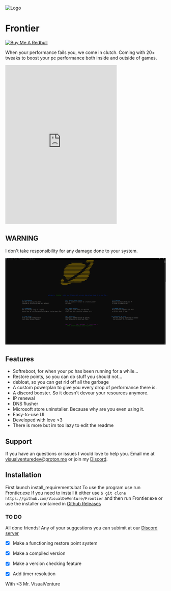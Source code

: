 
![Logo](https://i.imgur.com/dNwR4F6.png)

# Frontier

<a href="https://www.buymeacoffee.com/visualventure" target="_blank"><img src="https://cdn.buymeacoffee.com/buttons/default-orange.png" alt="Buy Me A Redbull" height="41" width="174"></a>

When your performance fails you, we come in clutch. Coming with 20+ tweaks to boost your pc performance both inside and outside of games.

<iframe src="https://discord.com/widget?id=1130249899385028669&theme=dark" width="350" height="500" allowtransparency="true" frameborder="0" sandbox="allow-popups allow-popups-to-escape-sandbox allow-same-origin allow-scripts"></iframe>

## WARNING
 I don't take responsibility for any damage done to your system.


![Image](images/Image1.png)


## Features

- Softreboot, for when your pc has been running for a while...
- Restore points, so you can do stuff you should not...
- debloat, so you can get rid off all the garbage
- A custom powerplan to give you every drop of performance there is.
- A discord booster. So it doesn't devour your resources anymore.
- IP renewal
- DNS flusher
- Microsoft store uninstaller. Because why are you even using it.
- Easy-to-use UI
- Developed with love <3
- There is more but im too lazy to edit the readme


## Support

If you have an questions or issues I would love to help you. Email me at visualventuredev@proton.me or join my [Discord](https://discord.gg/GkhwF53JbF).


## Installation
First launch install_requirements.bat
To use the program use run Frontier.exe 
If you need to install it either use 
`$ git clone https://github.com/VisualDeVenture/Frontier`
 and then run Frontier.exe or use the installer contained in [Github Releases](https://github.com/VisualDeVenture/Frontier/releases)

### TO DO
All done friends! Any of your suggestions you can subimit at our [Discord server](https://discord.gg/GkhwF53JbF)
- [x] Make a functioning restore point system
- [x] Make a compiled version
- [x] Make a version checking feature
- [x] Add timer resolution

    
With <3 Mr. VisualVenture
